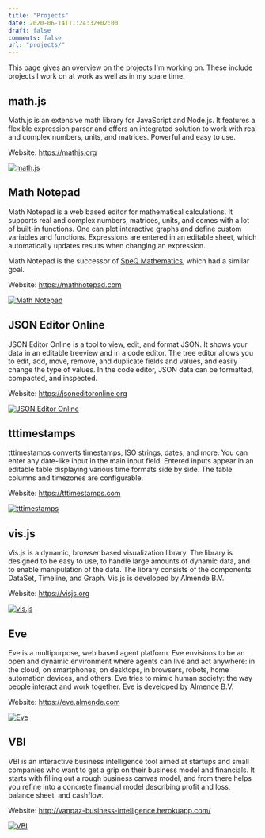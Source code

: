 ```yaml
---
title: "Projects"
date: 2020-06-14T11:24:32+02:00
draft: false
comments: false
url: "projects/"
---
```


This page gives an overview on the projects I'm working on.
These include projects I work on at work as well as in my spare time.


## math.js

Math.js is an extensive math library for JavaScript and Node.js.
It features a flexible expression parser and offers an integrated solution to
work with real and complex numbers, units, and matrices.
Powerful and easy to use.

Website: https://mathjs.org

[![math.js](/images/projects/mathjs.png)](https://mathjs.org)


## Math Notepad

Math Notepad is a web based editor for mathematical calculations.
It supports real and complex numbers, matrices, units,
and comes with a lot of built-in functions.
One can plot interactive graphs and define custom variables and functions.
Expressions are entered in an editable sheet,
which automatically updates results when changing an expression.

Math Notepad is the successor of [SpeQ Mathematics](http://speqmath.com),
which had a similar goal.

Website: https://mathnotepad.com

[![Math Notepad](/images/projects/mathnotepad.png)](https://mathnotepad.com)


## JSON Editor Online

JSON Editor Online is a tool to view, edit, and format JSON.
It shows your data in an editable treeview and in a code editor.
The tree editor allows you to edit, add, move, remove, and duplicate fields and
values, and easily change the type of values.
In the code editor, JSON data can be formatted, compacted, and inspected.

Website: https://jsoneditoronline.org

[![JSON Editor Online](/images/projects/jsoneditoronline.png)](https://jsoneditoronline.org)


## tttimestamps

tttimestamps converts timestamps, ISO strings, dates, and more. You can
enter any date-like input in the main input field. Entered inputs appear
in an editable table displaying various time formats side by side.
The table columns and timezones are configurable.

Website: https://tttimestamps.com

[![tttimestamps](/images/projects/tttimestamps.png)](https://tttimestamps.com)


## vis.js

Vis.js is a dynamic, browser based visualization library.
The library is designed to be easy to use,
to handle large amounts of dynamic  data,
and to enable manipulation of the data.
The library consists of the components DataSet, Timeline, and Graph.
Vis.js is developed by Almende B.V.

Website: https://visjs.org

[![vis.js](/images/projects/vis.png)](https://visjs.org)


## Eve

Eve is a multipurpose, web based agent platform.
Eve envisions to be an open and dynamic environment where agents can live and
act anywhere: in the cloud, on smartphones, on desktops, in browsers, robots,
home automation devices, and others. Eve tries to mimic human society:
the way people interact and work together.
Eve is developed by Almende B.V.

Website: https://eve.almende.com

[![Eve](/images/projects/eve.png)](https://eve.almende.com)


## VBI

VBI is an interactive business intelligence tool aimed at startups and
small companies who want to get a grip on their business model and
financials. It starts with filling out a rough business canvas model,
and from there helps you refine into a concrete financial model
describing profit and loss, balance sheet, and cashflow.

Website: http://vanpaz-business-intelligence.herokuapp.com/

[![VBI](/images/projects/vbi.png)](https://vanpaz-business-intelligence.herokuapp.com)
